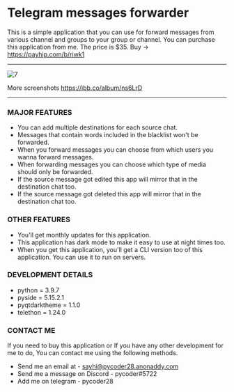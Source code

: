 # Telegram messages forwarder

This is a simple application that you can use for forward messages from various channel and groups to your group or channel. You can purchase this application from me. The price is $35. Buy -> https://payhip.com/b/riwk1

------------

<img src="https://i.ibb.co/frFB2K2/7.png" alt="7" border="0">

More screenshots https://ibb.co/album/ns6LrD

------------


### MAJOR FEATURES
* You can add multiple destinations for each source chat.
* Messages that contain words included in the blacklist won't be forwarded.
* When you forward messages you can choose from which users you wanna forward messages.
* When forwarding messages you can choose which type of media should only be forwarded.
* If the source message got edited this app will mirror that in the destination chat too.
* If the source message got deleted this app will mirror that in the destination chat too.

### OTHER FEATURES

* You'll get monthly updates for this application.
* This application has dark mode to make it easy to use at night times too.
* When you get this application, you'll get a CLI version too of this
application. You can use it to run on servers.

### DEVELOPMENT DETAILS

* python = 3.9.7
* pyside = 5.15.2.1
* pyqtdarktheme = 1.1.0
* telethon = 1.24.0

### CONTACT ME
If you need to buy this application or If you have any other development for me to do, You can contact me using the following methods.

* Send me an email at - sayhi@pycoder28.anonaddy.com
* Send me a message on Discord - pycoder#5722
* Add me on telegram - pycoder28
